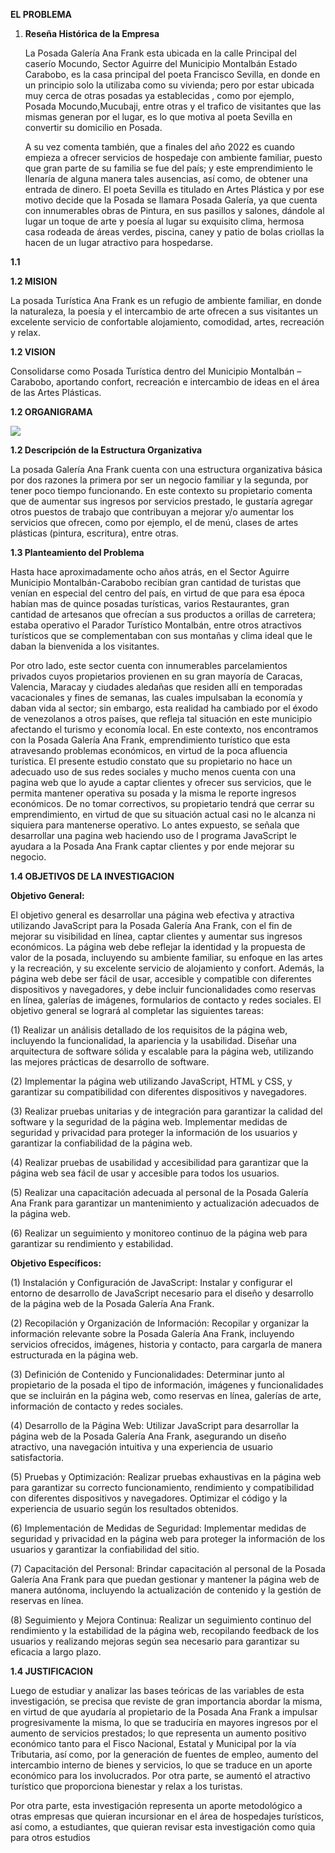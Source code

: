 **EL PROBLEMA**

1. **Reseña Histórica de la Empresa**

   La Posada Galería Ana Frank esta ubicada en la calle Principal del caserío Mocundo, Sector Aguirre del Municipio Montalbán Estado Carabobo, es la casa principal del poeta Francisco Sevilla, en donde en un principio solo la utilizaba como su vivienda; pero por estar ubicada muy cerca de otras posadas ya establecidas , como por ejemplo, Posada Mocundo,Mucubaji, entre otras y el trafico de visitantes que las mismas generan por el lugar, es lo que motiva al poeta Sevilla en convertir su domicilio en Posada.

   A su vez comenta también, que a finales del año 2022 es cuando empieza a ofrecer servicios de hospedaje con ambiente familiar, puesto que gran parte de su familia se fue del país; y este emprendimiento le llenaría de alguna manera tales ausencias, así como, de obtener una entrada de dinero. El poeta Sevilla es titulado en Artes Plástica y por ese motivo decide que la Posada se llamara Posada Galería, ya que cuenta con innumerables obras de Pintura, en sus pasillos y salones, dándole al lugar un toque de arte y poesía al lugar su exquisito clima, hermosa casa rodeada de áreas verdes, piscina, caney y patio de bolas criollas la hacen de un lugar atractivo para hospedarse.








**1.1**

**1.2 MISION**

La posada Turística Ana Frank es un refugio de ambiente familiar, en donde la naturaleza, la poesía y el intercambio de arte ofrecen a sus visitantes un excelente servicio de confortable alojamiento, comodidad, artes, recreación y relax.

**1.2 VISION**

Consolidarse como Posada Turística dentro del Municipio Montalbán – Carabobo, aportando confort, recreación e intercambio de ideas en el área de las Artes Plásticas.

**1.2 ORGANIGRAMA**

![](Aspose.Words.0a84ebe2-da47-422d-b88d-e07ab74902f9.002.png)

**1.2 Descripción de la Estructura Organizativa**

La posada Galería Ana Frank cuenta con una estructura organizativa básica por dos razones la primera por ser un negocio familiar y la segunda, por tener poco tiempo funcionando. En este contexto su propietario comenta que de aumentar sus ingresos por servicios prestado, le gustaría agregar otros puestos de trabajo que contribuyan a mejorar y/o aumentar los servicios que ofrecen, como por ejemplo, el de menú, clases de artes plásticas (pintura, escritura), entre otras.

**1.3 Planteamiento del Problema**

Hasta hace aproximadamente ocho años atrás, en el Sector Aguirre Municipio Montalbán-Carabobo recibían gran cantidad de turistas que venían en especial del centro del país, en virtud de que para esa época habían mas de quince posadas turísticas, varios Restaurantes, gran cantidad de artesanos que ofrecían a sus productos a orillas de carretera; estaba operativo el Parador Turístico Montalbán, entre otros atractivos turísticos que se complementaban con sus montañas y clima ideal que le daban la bienvenida a los visitantes. 

Por otro lado, este sector cuenta con innumerables parcelamientos privados cuyos propietarios provienen en su gran mayoría de Caracas, Valencia, Maracay y ciudades aledañas que residen allí en temporadas vacacionales y fines de semanas, las cuales impulsaban la economía y daban vida al sector; sin embargo, esta realidad ha cambiado por el éxodo de venezolanos a otros países, que refleja tal situación en este municipio afectando el turismo y economía local.
En este contexto, nos encontramos con la Posada Galería Ana Frank, emprendimiento turístico que esta atravesando problemas económicos, en virtud de la poca afluencia turística. El presente estudio constato que su propietario no hace un adecuado uso de sus redes sociales y mucho menos cuenta con una pagina web que lo ayude a captar clientes y ofrecer sus servicios, que le permita mantener operativa su posada y la misma le reporte ingresos económicos.
De no tomar correctivos, su propietario tendrá que cerrar su emprendimiento, en virtud de que su situación actual casi no le alcanza ni siquiera para mantenerse operativo.
Lo antes expuesto, se señala que desarrollar una pagina web haciendo uso de l programa JavaScript le ayudara a la Posada Ana Frank captar clientes y por ende mejorar su negocio.





**1.4 OBJETIVOS DE LA INVESTIGACION**

**Objetivo General:**

El objetivo general es desarrollar una página web efectiva y atractiva utilizando JavaScript para la Posada Galería Ana Frank, con el fin de mejorar su visibilidad en línea, captar clientes y aumentar sus ingresos económicos. La página web debe reflejar la identidad y la propuesta de valor de la posada, incluyendo su ambiente familiar, su enfoque en las artes y la recreación, y su excelente servicio de alojamiento y confort. Además, la página web debe ser fácil de usar, accesible y compatible con diferentes dispositivos y navegadores, y debe incluir funcionalidades como reservas en línea, galerías de imágenes, formularios de contacto y redes sociales. El objetivo general se logrará al completar las siguientes tareas:

(1) Realizar un análisis detallado de los requisitos de la página web, incluyendo la funcionalidad, la apariencia y la usabilidad.
Diseñar una arquitectura de software sólida y escalable para la página web, utilizando las mejores prácticas de desarrollo de software.

(2) Implementar la página web utilizando JavaScript, HTML y CSS, y garantizar su compatibilidad con diferentes dispositivos y navegadores.

(3) Realizar pruebas unitarias y de integración para garantizar la calidad del software y la seguridad de la página web.
Implementar medidas de seguridad y privacidad para proteger la información de los usuarios y garantizar la confiabilidad de la página web.

(4) Realizar pruebas de usabilidad y accesibilidad para garantizar que la página web sea fácil de usar y accesible para todos los usuarios.

(5) Realizar una capacitación adecuada al personal de la Posada Galería Ana Frank para garantizar un mantenimiento y actualización adecuados de la página web.

(6) Realizar un seguimiento y monitoreo continuo de la página web para garantizar su rendimiento y estabilidad.

**Objetivo Específicos:**

(1) Instalación y Configuración de JavaScript:
Instalar y configurar el entorno de desarrollo de JavaScript necesario para el diseño y desarrollo de la página web de la Posada Galería Ana Frank.

(2) Recopilación y Organización de Información:
Recopilar y organizar la información relevante sobre la Posada Galería Ana Frank, incluyendo servicios ofrecidos, imágenes, historia y contacto, para cargarla de manera estructurada en la página web.

(3) Definición de Contenido y Funcionalidades:
Determinar junto al propietario de la posada el tipo de información, imágenes y funcionalidades que se incluirán en la página web, como reservas en línea, galerías de arte, información de contacto y redes sociales.

(4) Desarrollo de la Página Web:
Utilizar JavaScript para desarrollar la página web de la Posada Galería Ana Frank, asegurando un diseño atractivo, una navegación intuitiva y una experiencia de usuario satisfactoria.

(5) Pruebas y Optimización:
Realizar pruebas exhaustivas en la página web para garantizar su correcto funcionamiento, rendimiento y compatibilidad con diferentes dispositivos y navegadores. Optimizar el código y la experiencia de usuario según los resultados obtenidos.

(6) Implementación de Medidas de Seguridad:
Implementar medidas de seguridad y privacidad en la página web para proteger la información de los usuarios y garantizar la confiabilidad del sitio.

(7) Capacitación del Personal:
Brindar capacitación al personal de la Posada Galería Ana Frank para que puedan gestionar y mantener la página web de manera autónoma, incluyendo la actualización de contenido y la gestión de reservas en línea.

(8) Seguimiento y Mejora Continua:
Realizar un seguimiento continuo del rendimiento y la estabilidad de la página web, recopilando feedback de los usuarios y realizando mejoras según sea necesario para garantizar su eficacia a largo plazo.


   **1.4 JUSTIFICACION**

   Luego de estudiar y analizar las bases teóricas de las variables de esta investigación, se precisa que reviste de gran importancia abordar la misma, en virtud de que ayudaría al propietario de la Posada Ana Frank a impulsar progresivamente la misma, lo que se traduciría en mayores ingresos por el aumento de servicios prestados; lo que representa un aumento positivo económico tanto para el Fisco Nacional, Estatal y Municipal por la vía Tributaria, así como, por la generación de fuentes de empleo, aumento del intercambio interno de bienes y servicios, lo que se traduce en un aporte económico para los involucrados. Por otra parte, se aumentó el atractivo turístico que proporciona bienestar y relax a los turistas.

   Por otra parte, esta investigación representa un aporte metodológico a otras empresas que quieran incursionar en el área de hospedajes turísticos, así como, a estudiantes, que quieran revisar esta investigación como quia para otros estudios





